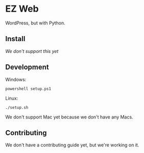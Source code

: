 # EZ Web

WordPress, but with Python.

## Install
_We don't support this yet_

## Development
Windows:
```
powershell setup.ps1
```

Linux:

```
./setup.sh
```

We don't support Mac yet because we don't have any Macs.

## Contributing
We don't have a contributing guide yet, but we're working on it.
